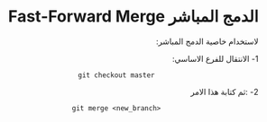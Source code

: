 <div dir="rtl">


# الدمج المباشر Fast-Forward Merge

لاستخدام خاصية الدمج المباشر:

1- الانتقال للفرع الاساسي: 
<div style="text-align:center">

 
<div dir="ltr">


`git checkout master`


</div>


</div>
2- :ثم كتابة هذا الامر 
<div style="text-align:center">

 
<div dir="ltr">


`git merge <new_branch>`


</div>


</div>



</div>


